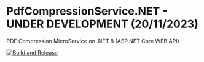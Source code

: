 # PdfCompressionService.NET - UNDER DEVELOPMENT (20/11/2023)
PDF Compression MicroService on .NET 8 (ASP.NET Core WEB API)

[![Build and Release](https://github.com/fkitsantas/PdfCompressionService.NET/actions/workflows/build-and-release.yml/badge.svg)](https://github.com/fkitsantas/PdfCompressionService.NET/actions/workflows/build-and-release.yml)
